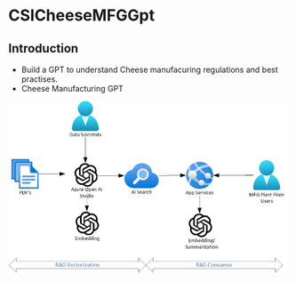 # CSICheeseMFGGpt

## Introduction

- Build a GPT to understand Cheese manufacuring regulations and best practises.
- Cheese Manufacturing GPT

![Cheese GPT](https://github.com/balakreshnan/CSICheeseMFGGpt/blob/main/csicheesemfggpt1.jpg "Cheese GPT")
